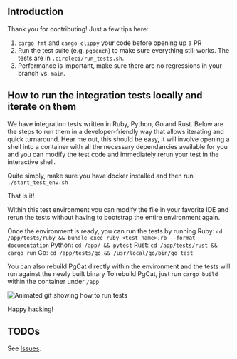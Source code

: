 ## Introduction

Thank you for contributing! Just a few tips here:

1. `cargo fmt` and `cargo clippy` your code before opening up a PR
2. Run the test suite (e.g. `pgbench`) to make sure everything still works. The tests are in `.circleci/run_tests.sh`.
3. Performance is important, make sure there are no regressions in your branch vs. `main`.

## How to run the integration tests locally and iterate on them
We have integration tests written in Ruby, Python, Go and Rust.
Below are the steps to run them in a developer-friendly way that allows iterating and quick turnaround.
Hear me out, this should be easy, it will involve opening a shell into a container with all the necessary dependancies available for you and you can modify the test code and immediately rerun your test in the interactive shell.


Quite simply, make sure you have docker installed and then run
`./start_test_env.sh`

That is it!

Within this test environment you can modify the file in your favorite IDE and rerun the tests without having to bootstrap the entire environment again.

Once the environment is ready, you can run the tests by running
Ruby:   `cd /app/tests/ruby && bundle exec ruby <test_name>.rb --format documentation`
Python: `cd /app/ && pytest`
Rust:   `cd /app/tests/rust && cargo run`
Go:     `cd /app/tests/go && /usr/local/go/bin/go test`

You can also rebuild PgCat directly within the environment and the tests will run against the newly built binary
To rebuild PgCat, just run `cargo build` within the container under `/app`

![Animated gif showing how to run tests](https://github.com/user-attachments/assets/2258fde3-2aed-4efb-bdc5-e4f12dcd4d33)



Happy hacking!

## TODOs

See [Issues]([url](https://github.com/levkk/pgcat/issues)).
